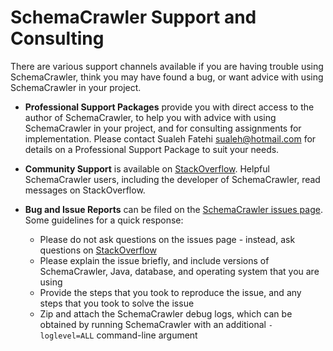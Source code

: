 # SchemaCrawler Support and Consulting

There are various support channels available if you are having trouble using SchemaCrawler, 
think you may have found a bug, or want advice with using SchemaCrawler in your project.

- **Professional Support Packages** provide you with direct access to the author of 
SchemaCrawler, to help you with advice with using SchemaCrawler in your project, and for 
consulting assignments for implementation. Please contact Sualeh Fatehi <sualeh@hotmail.com> 
for details on a Professional Support Package to suit your needs.

- **Community Support** is available on 
[StackOverflow](http://stackoverflow.com/search?q=schemacrawler+is%3Aquestion). Helpful 
SchemaCrawler users, including the developer of SchemaCrawler, read messages on StackOverflow.

- **Bug and Issue Reports** can be filed on the [SchemaCrawler issues page](
https://github.com/sualeh/SchemaCrawler/issues). Some guidelines for a quick response:
  - Please do not ask questions on the issues page - instead, ask questions on 
    [StackOverflow](http://stackoverflow.com/search?q=schemacrawler+is%3Aquestion)
  - Please explain the issue briefly, and include versions of SchemaCrawler, Java, database, 
    and operating system that you are using
  - Provide the steps that you took to reproduce the issue, and any steps that you took to 
    solve the issue
  - Zip and attach the SchemaCrawler debug logs, which can be obtained by running 
    SchemaCrawler with an additional `-loglevel=ALL` command-line argument
